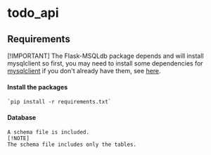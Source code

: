# todo_api
 
## Requirements
[!IMPORTANT]
    The Flask-MSQLdb package depends and will install mysqlclient so first, you may need to install some dependencies for [mysqlclient](https://github.com/PyMySQL/mysqlclient) if you don't already have them, see [here](https://github.com/PyMySQL/mysqlclient#install).

#### Install the packages
    `pip install -r requirements.txt`

####  Database
    A schema file is included.
    [!NOTE]
    The schema file includes only the tables.
